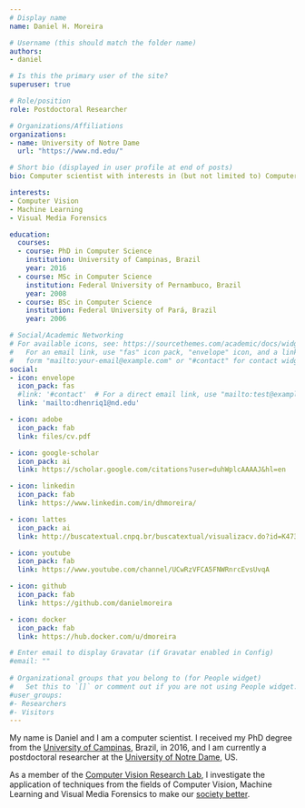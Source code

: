 ```yaml
---
# Display name
name: Daniel H. Moreira

# Username (this should match the folder name)
authors:
- daniel

# Is this the primary user of the site?
superuser: true

# Role/position
role: Postdoctoral Researcher

# Organizations/Affiliations
organizations:
- name: University of Notre Dame
  url: "https://www.nd.edu/"

# Short bio (displayed in user profile at end of posts)
bio: Computer scientist with interests in (but not limited to) Computer Vision, Machine Learning, and Visual Media Forensics.

interests:
- Computer Vision
- Machine Learning
- Visual Media Forensics

education:
  courses:
  - course: PhD in Computer Science
    institution: University of Campinas, Brazil
    year: 2016
  - course: MSc in Computer Science
    institution: Federal University of Pernambuco, Brazil
    year: 2008
  - course: BSc in Computer Science
    institution: Federal University of Pará, Brazil
    year: 2006

# Social/Academic Networking
# For available icons, see: https://sourcethemes.com/academic/docs/widgets/#icons
#   For an email link, use "fas" icon pack, "envelope" icon, and a link in the
#   form "mailto:your-email@example.com" or "#contact" for contact widget.
social:
- icon: envelope
  icon_pack: fas
  #link: '#contact'  # For a direct email link, use "mailto:test@example.org".
  link: 'mailto:dhenriq1@nd.edu'

- icon: adobe
  icon_pack: fab
  link: files/cv.pdf

- icon: google-scholar
  icon_pack: ai
  link: https://scholar.google.com/citations?user=duhWplcAAAAJ&hl=en

- icon: linkedin
  icon_pack: fab
  link: https://www.linkedin.com/in/dhmoreira/

- icon: lattes
  icon_pack: ai
  link: http://buscatextual.cnpq.br/buscatextual/visualizacv.do?id=K4734372Z3

- icon: youtube
  icon_pack: fab
  link: https://www.youtube.com/channel/UCwRzVFCA5FNWRnrcEvsUvqA

- icon: github
  icon_pack: fab
  link: https://github.com/danielmoreira

- icon: docker
  icon_pack: fab
  link: https://hub.docker.com/u/dmoreira

# Enter email to display Gravatar (if Gravatar enabled in Config)
#email: ""
  
# Organizational groups that you belong to (for People widget)
#   Set this to `[]` or comment out if you are not using People widget.  
#user_groups:
#- Researchers
#- Visitors
---
```


My name is Daniel and I am a computer scientist.
I received my PhD degree from the [University of Campinas](https://www.timeshighereducation.com/world-university-rankings/2018/latin-america-university-rankings), Brazil, in 2016, and I am currently a postdoctoral researcher at the [University of Notre Dame](https://www.timeshighereducation.com/world-university-rankings/university-notre-dame-0), US.

As a member of the [Computer Vision Research Lab](https://cvrl.nd.edu/), I investigate the application of techniques from the fields of Computer Vision, Machine Learning and Visual Media Forensics to make our [society better](post/bettersoc).
